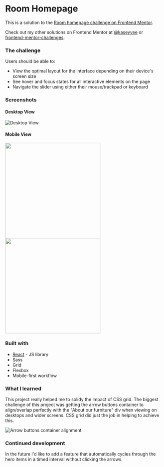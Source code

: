 # Room Homepage

This is a solution to the [Room homepage challenge on Frontend Mentor](https://www.frontendmentor.io/challenges/room-homepage-BtdBY_ENq/hub).

Check out my other solutions on Frontend Mentor at [@kaseyvee](https://www.frontendmentor.io/profile/kaseyvee) or [frontend-mentor-challenges](https://github.com/kaseyvee/frontend-mentor-challenges).

### The challenge

Users should be able to:

- View the optimal layout for the interface depending on their device's screen size
- See hover and focus states for all interactive elements on the page
- Navigate the slider using either their mouse/trackpad or keyboard

### Screenshots

#### Desktop View
![Desktop View](https://i.imgur.com/Ymfe2vP.png)

#### Mobile View
<p float="left">
  <img src="https://i.imgur.com/MoXz1pJ.png" width="305">
  <img src="https://i.imgur.com/eWBADAv.png" width="305">
</p>

### Built with

- [React](https://reactjs.org/) - JS library
- Sass
- Grid
- Flexbox
- Mobile-first workflow

### What I learned

This project really helped me to solidy the impact of CSS grid. The biggest challenge of this project was getting the arrow buttons container to align/overlap perfectly with the "About our furniture" div when viewing on desktops and wider screens. CSS grid did just the job in helping to achieve this.

![Arrow buttons container alignment](https://i.imgur.com/8vwo4bz.png)

### Continued development

In the future I'd like to add a feature that automatically cycles through the hero items in a timed interval without clicking the arrows.

